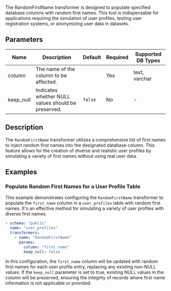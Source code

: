 The RandomFirstName transformer is designed to populate specified database columns with random first names. This tool is indispensable for applications requiring the simulation of user profiles, testing user registration systems, or anonymizing user data in datasets.

## Parameters

| Name       | Description                                          | Default | Required | Supported DB Types |
|------------|------------------------------------------------------|---------|----------|--------------------|
| column     | The name of the column to be affected.               |         | Yes      | text, varchar      |
| keep_null  | Indicates whether NULL values should be preserved.  | `false` | No       | -                  |

## Description

The `RandomFirstName` transformer utilizes a comprehensive list of first names to inject random first names into the designated database column. This feature allows for the creation of diverse and realistic user profiles by simulating a variety of first names without using real user data.

## Examples

### Populate Random First Names for a User Profile Table

This example demonstrates configuring the `RandomFirstName` transformer to populate the `first_name` column in a `user_profiles` table with random first names. It's an effective method for simulating a variety of user profiles with diverse first names.

```yaml
- schema: "public"
  name: "user_profiles"
  transformers:
    - name: "RandomFirstName"
      params:
        column: "first_name"
        keep_null: false
```

In this configuration, the `first_name` column will be updated with random first names for each user profile entry, replacing any existing non-NULL values. If the `keep_null` parameter is set to true, existing NULL values in the column will be preserved, ensuring the integrity of records where first name information is not applicable or provided.
